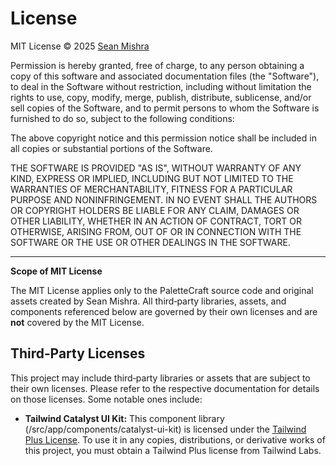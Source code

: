 # License

MIT License © 2025 [Sean Mishra][1]

Permission is hereby granted, free of charge, to any person obtaining a copy
of this software and associated documentation files (the "Software"), to deal
in the Software without restriction, including without limitation the rights
to use, copy, modify, merge, publish, distribute, sublicense, and/or sell
copies of the Software, and to permit persons to whom the Software is
furnished to do so, subject to the following conditions:

The above copyright notice and this permission notice shall be included in all
copies or substantial portions of the Software.

THE SOFTWARE IS PROVIDED "AS IS", WITHOUT WARRANTY OF ANY KIND, EXPRESS OR
IMPLIED, INCLUDING BUT NOT LIMITED TO THE WARRANTIES OF MERCHANTABILITY,
FITNESS FOR A PARTICULAR PURPOSE AND NONINFRINGEMENT. IN NO EVENT SHALL THE
AUTHORS OR COPYRIGHT HOLDERS BE LIABLE FOR ANY CLAIM, DAMAGES OR OTHER
LIABILITY, WHETHER IN AN ACTION OF CONTRACT, TORT OR OTHERWISE, ARISING FROM,
OUT OF OR IN CONNECTION WITH THE SOFTWARE OR THE USE OR OTHER DEALINGS IN THE
SOFTWARE.

---

**Scope of MIT License**

The MIT License applies only to the PaletteCraft source code and original assets created by Sean Mishra. All third‑party libraries, assets, and components referenced below are governed by their own licenses and are **not** covered by the MIT License.

## Third‑Party Licenses

This project may include third‑party libraries or assets that are subject to their own licenses. Please refer to the respective documentation for details on those licenses. Some notable ones include:

- **Tailwind Catalyst UI Kit:** This component library (/src/app/components/catalyst-ui-kit) is licensed under the [Tailwind Plus License][2]. To use it in any copies, distributions, or derivative works of this project, you must obtain a Tailwind Plus license from Tailwind Labs.


[1]: https://seanmishra.com
[2]: https://tailwindcss.com/plus/license